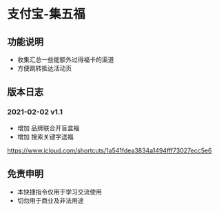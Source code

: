 # 支付宝-集五福

## 功能说明

- 收集汇总一些能额外过得福卡的渠道
- 方便跳转抵达活动页

## 版本日志

### 2021-02-02 v1.1
- 增加 品牌联合开盲盒福
- 增加 搜索关键字送福

https://www.icloud.com/shortcuts/1a541fdea3834a1494fff73027ecc5e6


## 免责申明
- 本快捷指令仅用于学习交流使用
- 切勿用于商业及非法用途
